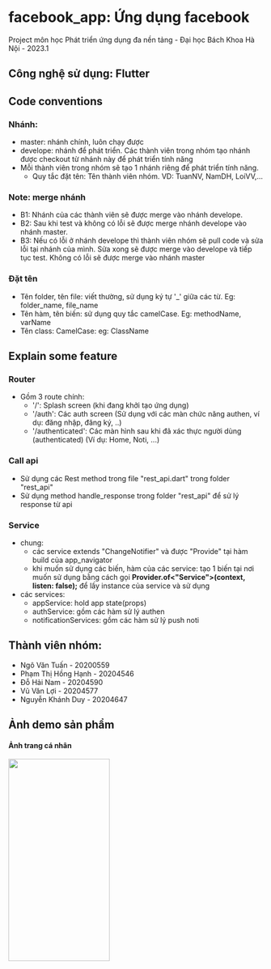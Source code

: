 # facebook_app: Ứng dụng facebook

Project môn học Phát triển ứng dụng đa nền tảng - Đại học Bách Khoa Hà Nội - 2023.1

## Công nghệ sử dụng: Flutter

## Code conventions

### Nhánh:
- master: nhánh chính, luôn chạy được
- develope: nhánh để phát triển. Các thành viên trong nhóm tạo nhánh được checkout từ nhánh này để phát triển tính năng
- Mỗi thành viên trong nhóm sẽ tạo 1 nhánh riêng để phát triển tính năng.
  + Quy tắc đặt tên: Tên thành viên nhóm. VD: TuanNV, NamDH, LoiVV,...
  
### Note: merge nhánh
- B1: Nhánh của các thành viên sẽ được merge vào nhánh develope.
- B2: Sau khi test và không có lỗi sẽ được merge nhánh develope vào nhánh master.
- B3: Nếu có lỗi ở nhánh develope thì thành viên nhóm sẽ pull code và sửa lỗi tại nhánh của mình. Sửa xong sẽ được merge vào develope và tiếp tục test. Không có lỗi sẽ được merge vào nhánh master

### Đặt tên
- Tên folder, tên file: viết thường, sử dụng ký tự '_' giữa các từ. Eg: folder_name, file_name
- Tên hàm, tên biến: sử dụng quy tắc camelCase. Eg: methodName, varName
- Tên class: CamelCase: eg: ClassName

## Explain some feature
### Router
- Gồm 3 route chính: 
  + '/': Splash screen (khi đang khởi tạo ứng dụng)
  + '/auth': Các auth screen (Sử dụng với các màn chức năng authen, ví dụ: đăng nhập, đăng ký, ..)
  + '/authenticated': Các màn hình sau khi đã xác thực người dùng (authenticated) (Ví dụ: Home, Noti, ...)

### Call api
- Sử dụng các Rest method trong file "rest_api.dart" trong folder "rest_api"  
- Sử dụng method handle_response trong folder "rest_api" để sử lý response từ api

### Service
- chung: 
  + các service extends "ChangeNotifier" và được "Provide" tại hàm build của app_navigator
  + khi muốn sử dụng các biến, hàm của các service: tạo 1 biến tại nơi muốn sử dụng bằng cách gọi **Provider.of<"Service">(context, listen: false);** để lấy instance của service và sử dụng
- các services:
  + appService: hold app state(props)
  + authService: gồm các hàm sử lý authen
  + notificationServices: gồm các hàm sử lý push noti


## Thành viên nhóm:
- Ngô Văn Tuấn - 20200559
- Phạm Thị Hồng Hạnh - 20204546
- Đỗ Hải Nam - 20204590
- Vũ Văn Lợi - 20204577
- Nguyễn Khánh Duy - 20204647

## Ảnh demo sản phẩm
#### Ảnh trang cá nhân
<img src="" data-canonical-src="https://gyazo.com/eb5c5741b6a9a16c692170a41a49c858.png" width="200" height="400" />
